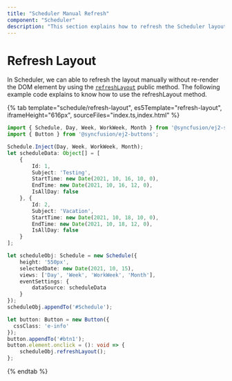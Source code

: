 ```yaml
---
title: "Scheduler Manual Refresh"
component: "Scheduler"
description: "This section explains how to refresh the Scheduler layout without re-render"
---
```


# Refresh Layout

In Scheduler, we can able to refresh the layout manually without re-render the DOM element by using the [`refreshLayout`](../../api/schedule#refreshlayout) public method.  The following example code explains to know how to use the refreshLayout method.

{% tab template="schedule/refresh-layout", es5Template="refresh-layout", iframeHeight="616px", sourceFiles="index.ts,index.html"  %}

```typescript
import { Schedule, Day, Week, WorkWeek, Month } from '@syncfusion/ej2-schedule';
import { Button } from '@syncfusion/ej2-buttons';

Schedule.Inject(Day, Week, WorkWeek, Month);
let scheduleData: Object[] = [
    {
        Id: 1,
        Subject: 'Testing',
        StartTime: new Date(2021, 10, 16, 10, 0),
        EndTime: new Date(2021, 10, 16, 12, 0),
        IsAllDay: false
    }, {
        Id: 2,
        Subject: 'Vacation',
        StartTime: new Date(2021, 10, 18, 10, 0),
        EndTime: new Date(2021, 10, 18, 12, 0),
        IsAllDay: false
    }
];

let scheduleObj: Schedule = new Schedule({
    height: '550px',
    selectedDate: new Date(2021, 10, 15),
    views: ['Day', 'Week', 'WorkWeek', 'Month'],
    eventSettings: {
        dataSource: scheduleData
    }
});
scheduleObj.appendTo('#Schedule');

let button: Button = new Button({
  cssClass: 'e-info'
});
button.appendTo('#btn1');
button.element.onclick = (): void => {
    scheduleObj.refreshLayout();
};

```

{% endtab %}
